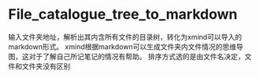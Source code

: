 # File_catalogue_tree_to_markdown
输入文件夹地址，解析出其内含所有文件的目录树，转化为xmind可以导入的markdown形式。
xmind根据markdown可以生成文件夹内文件情况的思维导图，这对于了解自己所记笔记的情况有帮助。
排序方式选的是由文件名决定，文件和文件夹没有区别
